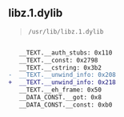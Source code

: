 ## libz.1.dylib

> `/usr/lib/libz.1.dylib`

```diff

   __TEXT.__auth_stubs: 0x110
   __TEXT.__const: 0x2798
   __TEXT.__cstring: 0x3b2
-  __TEXT.__unwind_info: 0x208
+  __TEXT.__unwind_info: 0x218
   __TEXT.__eh_frame: 0x50
   __DATA_CONST.__got: 0x8
   __DATA_CONST.__const: 0xb0

```
